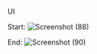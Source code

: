 UI

Start:
     ![Screenshot (88)](https://github.com/user-attachments/assets/8cda81ae-6d61-4cb3-a07d-5286d0ef76d6)

End:
   ![Screenshot (90)](https://github.com/user-attachments/assets/11a8dae6-f5ff-41c6-b003-94405f2dfc27)

